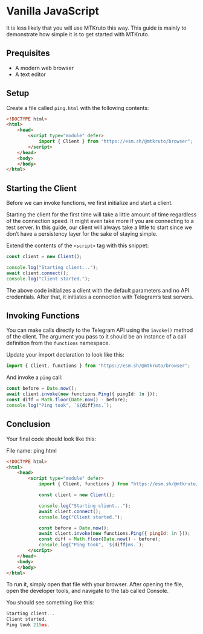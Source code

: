 # Vanilla JavaScript

It is less likely that you will use MTKruto this way. This guide is mainly to
demonstrate how simple it is to get started with MTKruto.

## Prequisites

- A modern web browser
- A text editor

## Setup

Create a file called `ping.html` with the following contents:

```html
<!DOCTYPE html>
<html>
    <head>
        <script type="module" defer>
            import { Client } from "https://esm.sh/@mtkruto/browser";
        </script>
    </head>
    <body>
    </body>    
</html>
```

## Starting the Client

Before we can invoke functions, we first initialize and start a client.

Starting the client for the first time will take a little amount of time
regardless of the connection speed. It might even take more if you are
connecting to a test server. In this guide, our client will always take a little
to start since we don’t have a persistency layer for the sake of staying simple.

Extend the contents of the `<script>` tag with this snippet:

```ts
const client = new Client();

console.log("Starting client...");
await client.connect();
console.log("Client started.");
```

The above code initializes a client with the default parameters and no API
credentials. After that, it initiates a connection with Telegram’s test servers.

## Invoking Functions

You can make calls directly to the Telegram API using the `invoke()` method of
the client. The argument you pass to it should be an instance of a call
definition from the `functions` namespace.

Update your import declaration to look like this:

```ts
import { Client, functions } from "https://esm.sh/@mtkruto/browser";
```

And invoke a `ping` call:

```ts
const before = Date.now();
await client.invoke(new functions.Ping({ pingId: 1n }));
const diff = Math.floor(Date.now() - before);
console.log("Ping took", `${diff}ms.`);
```

## Conclusion

Your final code should look like this:

File name: ping.html

```html
<!DOCTYPE html>
<html>
    <head>
        <script type="module" defer>
            import { Client, functions } from "https://esm.sh/@mtkruto/browser";

            const client = new Client();

            console.log("Starting client...");
            await client.connect();
            console.log("Client started.");

            const before = Date.now();
            await client.invoke(new functions.Ping({ pingId: 1n }));
            const diff = Math.floor(Date.now() - before);
            console.log("Ping took", `${diff}ms.`);
        </script>
    </head>
    <body>
    </body>    
</html>
```

To run it, simply open that file with your browser. After opening the file, open
the developer tools, and navigate to the tab called Console.

You should see something like this:

```ts
Starting client...
Client started.
Ping took 215ms.
```
